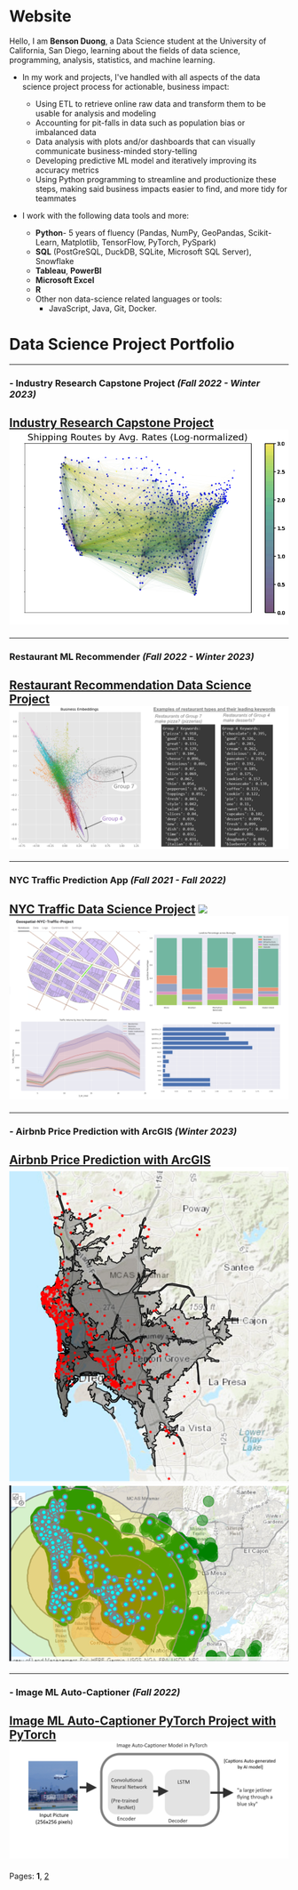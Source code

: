# Website


Hello, I am **Benson Duong**, a Data Science student at the University of California, San Diego, learning about the fields of data science, programming, analysis, statistics, and machine learning. 
<!--My projects and work have a recurring interest in social data, looking into business data or map data.-->


* In my work and projects, I've handled with all aspects of the data science project process for actionable, business impact:
  * Using ETL to retrieve online raw data and transform them to be usable for analysis and modeling
  * Accounting for pit-falls in data such as population bias or imbalanced data
  * Data analysis with plots and/or dashboards that can visually communicate business-minded story-telling
  * Developing predictive ML model and iteratively improving its accuracy metrics
  * Using Python programming to streamline and productionize these steps, making said business impacts easier to find, and more tidy for teammates


* I work with the following data tools and more:
  * **Python**- 5 years of fluency (Pandas, NumPy, GeoPandas, Scikit-Learn, Matplotlib, TensorFlow, PyTorch, PySpark)
  * **SQL** (PostGreSQL, DuckDB, SQLite, Microsoft SQL Server), Snowflake
  * **Tableau**, **PowerBI**
  * **Microsoft Excel**
  * **R**
  * Other non data-science related languages or tools:
    * JavaScript, Java, Git, Docker. 


<!--[Resume](BensonDuongLtxResumeV13tqh.pdf)-->


<!--These are some of the projects I've worked on independently or collaborated in. Some are school projects, and due to policy, might sometimes have privated github repo's, but nonetheless I can still provide descriptions of the techniques used.-->

# Data Science Project Portfolio

---
### - Industry Research Capstone Project *(Fall 2022 - Winter 2023)*
[Industry Research Capstone Project](capstoneproject.md)
<img src="images/images_dsc180/image4.png?raw=true"/>
---

---

### Restaurant ML Recommender *(Fall 2022 - Winter 2023)*
[Restaurant Recommendation Data Science Project](food_recommendation_intro.md)
<img src="images/images_food_recommendation/keywords_business.png?raw=true"/>
---

---
### NYC Traffic Prediction App *(Fall 2021 - Fall 2022)*
[NYC Traffic Data Science Project](nyc_traffic_project.md)
<img src="images/images_nyc_traffic/nyc_traffic_optimized4.gif?raw=true"/>
<img src="images/traffic_data.png?raw=true"/>
---

---
### - Airbnb Price Prediction with ArcGIS *(Winter 2023)*
[Airbnb Price Prediction with ArcGIS](airbnb_sd.md)
<img src="images/images_airbnb_sd/servicearea.png?raw=true"/>
<img src="images/images_airbnb_sd/sd_airbnb_cover_img.png?raw=true"/>
---


---
### - Image ML Auto-Captioner *(Fall 2022)*
[Image ML Auto-Captioner PyTorch Project with PyTorch](cse151b.md)
<img src="images/images_cse151b/image_autocaptioner.png">
---

<!---
---
### - Pyspark Text-based Customer Satisfaction Data Engineering Project *(Winter 2022)*
[Pyspark Text-based Customer Satisfaction Data Engineering Project](dsc102.md)
---
--->

Pages: **1**,   [2](index_pg2.md)

